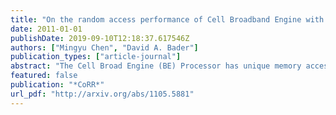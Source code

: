 ```yaml
---
title: "On the random access performance of Cell Broadband Engine with graph analysis application"
date: 2011-01-01
publishDate: 2019-09-10T12:18:37.617546Z
authors: ["Mingyu Chen", "David A. Bader"]
publication_types: ["article-journal"]
abstract: "The Cell Broad Engine (BE) Processor has unique memory access architecture besides its powerful computing engines. Many computing-intensive applications have been ported to Cell/BE successfully. But memory-intensive applications are rarely investigated except for several micro benchmarks. Since Cell/BE has powerful software visible DMA engine, this paper studies on whether Cell/BE is suit for applica- tions with large amount of random memory accesses. Two benchmarks, GUPS and SSCA#2, are used. The latter is a rather complex one that in representative of real world graph analysis applications. We find both benchmarks have good performance on Cell/BE based IBM QS20/22. Com- pared with 2 conventional multi-processor systems with the same core/thread number, GUPS is about 40-80% fast and SSCA#2 about 17-30% fast. The dynamic load balanc- ing and software pipeline for optimizing SSCA#2 are intro- duced. Based on the experiment, the potential of Cell/BE for random access is analyzed in detail as well as its limita- tions of memory controller, atomic engine and TLB manage- ment.Our research shows although more programming effort are needed, Cell/BE has the potencial for irregular memory access applications."
featured: false
publication: "*CoRR*"
url_pdf: "http://arxiv.org/abs/1105.5881"
---
```


